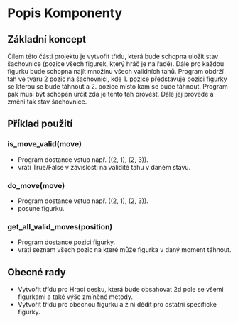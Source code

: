 # Popis Komponenty

## Základní koncept

Cílem této části projektu je vytvořit třídu, která bude schopna uložit stav šachovnice (pozice všech figurek, který hráč je na řadě).
Dále pro každou figurku bude schopna najít množinu všech validních tahů. 
Program obdrží tah ve tvaru 2 pozic na šachovnici, kde 1. pozice představuje pozici figurky se kterou se bude táhnout a 2. pozice místo kam se bude táhnout.
Program pak musí být schopen určit zda je tento tah provést. Dále jej provede a změni tak stav šachovnice.

## Příklad použití
### is_move_valid(move)
* Program dostance vstup např. ((2, 1), (2, 3)).
* vrátí True/False v závislosti na validitě tahu v daném stavu.
### do_move(move)
* Program dostance vstup např. ((2, 1), (2, 3)).
* posune figurku.
### get_all_valid_moves(position)
* Program dostance pozici figurky.
* vráti seznam všech pozic na které může figurka v daný moment táhnout.

## Obecné rady
* Vytvořit třídu pro Hrací desku, která bude obsahovat 2d pole se všemi figurkami a také výše zmíněné metody.
* Vytvořit třídu pro obecnou figurku a z ní dědit pro ostatní specifické figurky.
